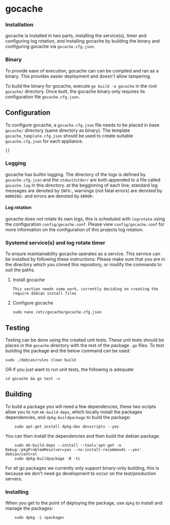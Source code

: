 # gocache
### Installation
gocache is installed in two parts, installing the service(s), timer and configuring log rotation, and installing gocache by building the binary and configuring gocache via `gocache.cfg.json`.

### Binary
To provide ease of execution, gocache can can be compiled and ran as a binary. This provides easier deployment and doesn't allow tampering.

To build the binary for gocache, execute `go build -o gocache` in the root `gocache/` directory. Once built, the gocache binary only requires its configuration file `gocache.cfg.json`.

## Configuration
To configure gocache, a `gocache.cfg.json` file needs to be placed in base `gocache/` directory (same directory as binary). 
The template `gocache_template.cfg.json` should be used to create suitable `gocache.cfg.json` for each appliance.
```json
{}
```

### Logging
gocache has builtin logging. The directory of the logs is defined by `gocache.cfg.json` and the `stdout`/`stderr` are both appended to a file called `gocache.log` in this directory. 
at the begginning of each line; standard log messages are denoted by `INFO:`, warnings (not fatal errors) are denoted by `WARNING:` and errors are denoted by `ERROR:`

#### Log rotation
gocache does not rotate its own logs, this is scheduled with `logrotate` using the configuration `config/gocache.conf`. Please view `config/gocache.conf` for more information on the configuration
of this projects log rotation.

### Systemd service(s) and log rotate timer
To ensure maintainability gocache operates as a service. This service can be installed by following these instructions:
Please make sure that you are in the directory which you cloned this repository, or modify the commands to suit the paths.
1. Install gocache
    ```
    This section needs some work, currently deciding on creating the require debian install files
    ```
1. Configure gocache
    ```
    sudo nano /etc/gocache/gocache.cfg.json
    ```

## Testing
Testing can be done using the created unit tests. These unit tests should be places in the `gocache` directory with the rest of the package `.go` files.
To test building the package and the below command can be used:
```
sudo ./debian/rules clean build
```
OR if you just want to run unit tests, the following is adequate
```
cd gocache && go test -v
```

## Building
To build a package you will need a few dependencies, these two scripts allow you to run `mk-build-deps`, which locally install the packages dependencies, and `dpkg-buildpackage` to build the package:
```
    sudo apt-get install dpkg-dev devscripts --yes
```
You can then install the dependencies and then build the debian package.
```
    sudo mk-build-deps --install --tool='apt-get -o Debug::pkgProblemResolver=yes --no-install-recommends --yes' debian/control
    sudo dpkg-buildpackage -B -tc
```
For all go packages we currently only support binary-only building, this is because we don't need go development to occur on the test/production servers.

### Installing
When you get to the point of deploying the package, use `dpkg` to install and manage the packages:
```
    sudo dpkg -i <package>
```